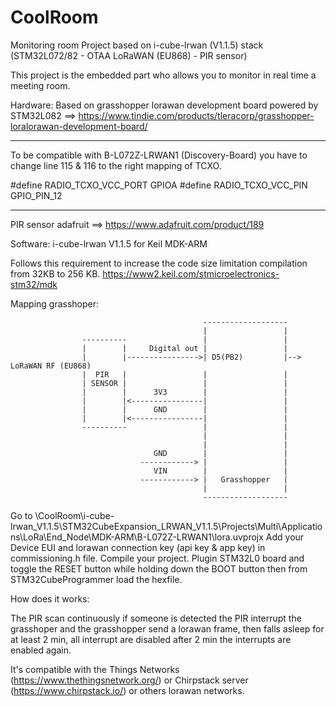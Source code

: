 # CoolRoom
Monitoring room Project based on i-cube-lrwan (V1.1.5) stack (STM32L072/82 - OTAA LoRaWAN (EU868) - PIR sensor)

This project is the embedded part who allows you to monitor in real time a meeting room.

Hardware:
Based on grasshopper lorawan development board powered by STM32L082 ==> https://www.tindie.com/products/tleracorp/grasshopper-loralorawan-development-board/
**********************************************************************************************************************************
To be compatible with B-L072Z-LRWAN1 (Discovery-Board) you have to change line 115 & 116 to the right mapping of TCXO.

#define RADIO_TCXO_VCC_PORT                       GPIOA
#define RADIO_TCXO_VCC_PIN                        GPIO_PIN_12
**********************************************************************************************************************************

PIR sensor adafruit ==> https://www.adafruit.com/product/189

Software:
i-cube-lrwan V1.1.5 for Keil MDK-ARM

Follows this requirement to increase the code size limitation compilation from 32KB to 256 KB.
https://www2.keil.com/stmicroelectronics-stm32/mdk


Mapping grasshoper:

                                               -------------------
                                               |                 |
                    ----------                 |                 |
                    |        |     Digital out |                 |
                    |        |---------------->| D5(PB2)         |--> LoRaWAN RF (EU868)
                    |  PIR   |                 |                 |
                    | SENSOR |                 |                 |
                    |        |      3V3        |                 |
                    |        |<----------------|                 |
                    |        |      GND        |                 |
                    |        |<----------------|                 |
                    ----------                 |                 |
                                               |                 |
                                               |                 |         
                                    GND        |                 |
                                 ------------> |                 |
                                    VIN        |                 |
                                 ------------> |   Grasshopper   |
                                               |                 |
                                               -------------------

Go to \CoolRoom\i-cube-lrwan_V1.1.5\STM32CubeExpansion_LRWAN_V1.1.5\Projects\Multi\Applications\LoRa\End_Node\MDK-ARM\B-L072Z-LRWAN1\lora.uvprojx
 Add your Device EUI and lorawan connection key (api key & app key) in commissioning.h file.
 Compile your project.
 Plugin STM32L0 board and toggle the RESET button while holding down the BOOT button then from STM32CubeProgrammer load the hexfile.
 
 How does it works:
 
 The PIR scan continuously if someone is detected the PIR interrupt the grasshoper and the grasshopper send a lorawan frame, then falls asleep for at least 2 min, all interrupt are disabled after 2 min the interrupts are enabled again.
 
 
 It's compatible with the Things Networks (https://www.thethingsnetwork.org/) or Chirpstack server (https://www.chirpstack.io/) or others lorawan networks. 